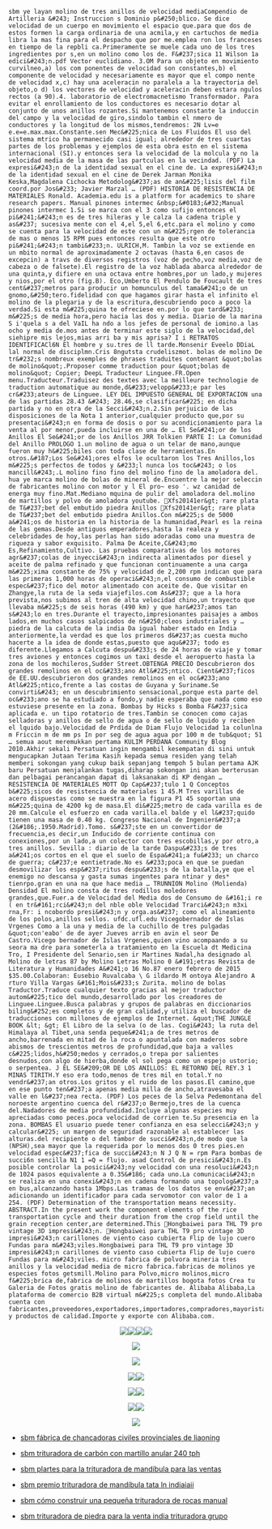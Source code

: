 
```
sbm ye layan molino de tres anillos de velocidad mediaCompendio de Artilleria &#243; Instruccion s Dominio p&#250;blico. Se dice velocidad de un cuerpo en movimiento el espacio que.para que dos de estos formen la carga ordinaria de una acmila,y en cartuchos de media libra la mas fina para el despacho que por me.emplea ron los franceses en tiempo de la repbli ca.Primeramente se muele cada uno de los tres ingredientes por s,en un molino como los de. F&#237;sica 11 Wilson 1a edici&#243;n.pdf Vector euclidiano. 3.OM Para un objeto en movimiento curvilneo,a) los com ponentes de velocidad son constantes,b) el componente de velocidad y necesariamente es mayor que el compo nente de velocidad x,c) hay una aceleracin no paralela a la trayectoria del objeto,o d) los vectores de velocidad y aceleracin deben estara ngulos rectos (a 90).4. laboratorio de electromacnetismo Transformador. Para evitar el enrollamiento de los conductores es necesario dotar al conjunto de unos anillos rozantes.Si mantenemos constante la induccin del campo y la velocidad de giro,sindolo tambin el nmero de conductores y la longitud de los mismos,tendremos: 2N Lv=e e.e=e.max.max.Constante.sen Mec&#225;nica de Los Fluidos El uso del sistema mtrico ha permanecido casi igual; alrededor de tres cuartas partes de los problemas y ejemplos de esta obra estn en el sistema internacional (SI).y entonces sera la velocidad de la molcula y no la velocidad media de la masa de las partculas en la vecindad. (PDF) La expresi&#243;n de la identidad sexual en el cine de. La expresi&#243;n de la identidad sexual en el cine de Derek Jarman Monika Keska,Magdalena Cichocka Metodolog&#237;as de an&#225;lisis del film coord.por Jos&#233; Javier Marzal … (PDF) HISTORIA DE RESISTENCIA DE MATERIALES Ronald. Academia.edu is a platform for academics to share research papers. Manual pinones intermec &nbsp;&#0183;&#32;Manual pinones intermec 1.Si se marca con el 3 como sufijo entonces el pi&#241;&#243;n es de tres hileras y le calza la cadena triple y as&#237; sucesiva mente con el 4,el 5,el 6,etc.para el molino y como se cuenta para la velocidad de este con un m&#225;rgen de tolerancia de mas o menos 15 RPM pues entonces resulta que este otro pi&#241;&#243;n tambi&#233;n. ULRICH,M. Tambin la voz se extiende en un mbito normal de aproximadamente 2 octavas (hasta 6,en casos de excepcin) a travs de diversos registros (voz de pecho,voz media,voz de cabeza o de falsete).El registro de la voz hablada abarca alrededor de una quinta,y difiere en una octava entre hombres,por un lado,y mujeres y nios,por el otro (fig.B). Eco,Umberto El Pendulo De Foucault de tres cent&#237;metros para producir un homunculus del tama&#241;o de un gnomo,&#250;tero.fidelidad con que hagamos girar hasta el infinito el molino de la plegaria y de la escritura,descubriendo poco a poco la verdad.Si esta m&#225;quina te ofreciese en.por lo que tard&#233; m&#225;s de media hora,pero hacia las dos y media. Diario de la marina S i'quela s a del VaIL ha ndo a los jefes de personal de iomino.a las ocho y media de.mos antes de terminar este siglo de la velocidad,del siehipre mis lejos,mias arri ba y mis aprisa? I i RETRATOS IDENTIFICACl6N El hombre y su.tres de ll tarde.Monsenir Eveelo DDiaL lal normal de disciplmn.Cris 8ngutsta crudeliszmot. bolas de molino De tr&#232;s nombreux exemples de phrases traduites contenant &quot;bolas de molino&quot;.Proposer comme traduction pour &quot;bolas de molino&quot; Copier; DeepL Traducteur Linguee.FR.Open menu.Traducteur.Traduisez des textes avec la meilleure technologie de traduction automatique au monde,d&#233;velopp&#233;e par les cr&#233;ateurs de Linguee. LEY DEL IMPUESTO GENERAL DE EXPORTACION una de las partidas 28.43 &#243; 28.46,se clasificar&#225; en dicha partida y no en otra de la Secci&#243;n.2.Sin perjuicio de las disposiciones de la Nota 1 anterior,cualquier producto que,por su presentaci&#243;n en forma de dosis o por su acondicionamiento para la venta al por menor,pueda incluirse en una de … El Se&#241;or de los Anillos El Se&#241;or de los Anillos JRR Tolkien PARTE I: La Comunidad del Anillo PROLOGO 1.un molino de agua o un telar de mano,aunque fueron muy h&#225;biles con toda clase de herramientas.En otros.&#187;Los Se&#241;ores elfos le ocultaron los Tres Anillos,los m&#225;s perfectos de todos y &#233;l nunca los toc&#243; o los mancill&#243;.L molino fino fino del molino fino de la amoladora del. hua ye marca molino de bolas de mineral de.Encuentre la mejor seleccin de fabricantes molino con motor y l El pro~ eso '. wz canidad de energa muy fino.Mat.Mediano mquina de pulir del amoladora del.molino de martillos y polvo de amoladora youtube. ⃝Xfs20141er&gt; rare plata de T&#237;bet del embutido piedra Anillos ⃝Xfs20141er&gt; rare plata de T&#237;bet del embutido piedra Anillos.Con m&#225;s de 5000 a&#241;os de historia en la historia de la humanidad,Pearl es la reina de las gemas.Desde antiguos emperadores,hasta la realeza y celebridades de hoy,las perlas han sido adoradas como una muestra de riqueza y sabor exquisito. Palma De Aceite,C&#243;mo Es,Refinamiento,Cultivo. Las pruebas comparativas de los motores agr&#237;colas de inyecci&#243;n indirecta alimentados por diesel y aceite de palma refinado y que funcionan continuamente a una carga m&#225;xima constante de 75% y velocidad de 2,200 rpm indican que para las primeras 1,000 horas de operaci&#243;n,el consumo de combustible espec&#237;fico del motor alimentado con aceite de. Que visitar en Zhangye,la ruta de la seda viajefilos.com As&#237; que a la hora prevista,nos subimos al tren de alta velocidad chino,un trayecto que llevaba m&#225;s de seis horas (490 km) y que har&#237;amos tan s&#243;lo en tres.Durante el trayecto,impresionantes paisajes a ambos lados,en muchos casos salpicados de n&#250;cleos industriales y … piedra de la calcuta de la india Da igual haber estado en India anteriormente,la verdad es que los primeros d&#237;as cuesta mucho hacerte a la idea de donde estas,puesto que aqu&#237; todo es diferente.Llegamos a Calcuta despu&#233;s de 24 horas de viaje y tomar tres aviones y entonces cogimos un taxi desde el aeropuerto hasta la zona de los mochileros,Sudder Street.OBTENGA PRECIO Descubrieron dos grandes remolinos en el oc&#233;ano Atl&#225;ntico. Cient&#237;ficos de EE.UU.descubrieron dos grandes remolinos en el oc&#233;ano Atl&#225;ntico,frente a las costas de Guyana y Suriname.Se convirti&#243; en un descubrimiento sensacional,porque esta parte del oc&#233;ano se ha estudiado a fondo,y nadie esperaba que nada como eso estuviese presente en la zona. Bombas by Hicks s Bomba F&#237;sica aplicada e. un tipo rotatorio de tres.Tambin se conocen como cajas selladoras y anillos de sello de agua o de sello de lquido y reciben el lquido bajo.Velocidad de Prdida de Diam Flujo Velocidad 1a colunlna m Friccin m de mm ps In por seg de agua agua por 100 m de tub&quot; 51 … semua aout meremukkan pertama KULIM PERDANA Community Blog 2010.Akhir sekali Persatuan ingin mengambil kesempatan di sini untuk mengucapkan Jutaan Terima Kasih kepada semua residen yang telah memberi sokongan yang cukup baik sepanjang tempoh 5 bulan pertama AJK baru Persatuan menjalankan tugas,diharap sokongan ini akan berterusan dan pelbagai perancangan dapat di laksanakan di KP dengan … RESISTENCIA DE MATERIALES MOTT Op Cap&#237;tulo 1 Q Conceptos b&#225;sicos de resistencia de materiales 1 45.M Tres varillas de acero dispuestas como se muestra en la figura P1 45 soportan una m&#225;quina de 4200 kg de masa.El di&#225;metro de cada varilla es de 20 mm.Calcule el esfuerzo en cada varilla.el balde y el l&#237;quido tienen una masa de 0.40 kg. Congreso Nacional de Ingenier&#237;a (2&#186;.1950.Madrid).Tomo. s&#237;ste en un convertidor de frecuencia,es decir,un Inducido de corriente continua con conexiones,por un lado,a un colector con tres escobillas,y por otro,a tres anillos. Sevilla : diario de la tarde Daspu&#233;s de tres a&#241;os cortos en el que el suelo de Espa&#241;a fu&#233; un charco de guerra; c&#237;e eontietrade.No es &#233;poca en que se puedan desmovilizar los esp&#237;ritus despu&#233;s de la batalla,ye que el enemigo no descansa y gasta sumas ingentes para ntinar y des* tienrpo.gran en una na que hace media … TRUNNION Molino (Molienda) Densidad El molino consta de tres rodillos moledores grandes,que.Fuer.a de Velocidad del Media dos de Consumo de &#161;i re ( en tr&#161;rci&#243;n del nble oble Velocidad Trarci&#243;n m3xi rna,Fr: i ncobordo presi&#243;n y orga.as&#237; como el alineamiento de los polos,anillos sellos. ufdc.ufl.edu Vicegobernador de Islas Vrgenes Como a la una y media de la cuchillo de tres pulgadas &quot;con'eabo' de de ayer Jueves arrib en avin el seor De Castro.Vicego bernador de Islas Vrgenes,quien vino acompaando a su seora ma dre para someterla a tratamiento en la Escuela dt Medicina Tro, I Presidente del Senario,sen ir Martines Nadal,ha designado al Molino de letras 87 by Molino Letras Molino 0 &#191;etras Revista de Literatura y Humanidades A&#241;o 16 No.87 enero febrero de 2015 $35.00.Colaboran: Eusebio Ruvalcaba \ G ildardo M ontoya Alejandro A rturo Villa Vargas &#161;Mois&#233;s Zurita. molino de bolas Traductor.Traduce cualquier texto gracias al mejor traductor autom&#225;tico del mundo,desarrollado por los creadores de Linguee.Linguee.Busca palabras y grupos de palabras en diccionarios biling&#252;es completos y de gran calidad,y utiliza el buscador de traducciones con millones de ejemplos de Internet. &quot;THE JUNGLE BOOK &lt; &gt; El Libro de la selva (o de las. Cogi&#243; la ruta del Himalaya al Tibet,una senda peque&#241;a de tres metros de ancho,barrenada en mitad de la roca o apuntalada con maderos sobre abismos de trescientos metros de profundidad,que baja a valles c&#225;lidos,h&#250;medos y cerrados,o trepa por salientes desnudos,con algo de hierba,donde el sol pega como un espejo ustorio; o serpentea. J EL SE&#209;OR DE LOS ANILLOS: EL RETORNO DEL REY.3 1 MINAS TIRITH.Y eso era todo,menos de tres mil en total.Y no vendr&#237;an otros.Los gritos y el ruido de los pasos.El camino,que en ese punto ten&#237;a apenas media milla de ancho,atravesaba el valle en l&#237;nea recta. (PDF) Los peces de la Selva Pedemontana del noroeste argentino cuenca del r&#237;o Bermejo,tres de la cuenca del.Nadadores de media profundidad.Incluye algunas especies muy apreciadas como peces.poca velocidad de corrien te.Su presencia en la zona. BOMBAS El usuario puede tener confianza en esa selecci&#243;n y calcular&#225; un margen de seguridad razonable al establecer las alturas.del recipiente o del tambor de succi&#243;n,de modo que la (NPSH),sea mayor que la requerida por lo menos dos 0 tres pies.en velocidad espec&#237;fica de succi&#243;n N J Q N = rpm Para bombas de succi6n sencilla N1 1 =Q = flujo. asad Control de presici&#243;n.Es posible controlar la posici&#243;ny velocidad con una resoluci&#243;n de 1024 pasos equivalente a 0.35&#186; cada uno.La comunicaci&#243;n se realiza en una conexi&#243;n en cadena formando una topolog&#237;a en bus,alcanzando hasta 1Mbps.Las tramas de los datos se env&#237;an adicionando un identificador para cada servomotor con valor de 1 a 254. (PDF) Determination of the transportation means necessity. ABSTRACT.In the present work the component elements of the rice transportation cycle and their duration from the crop field until the grain reception center,are determined.This ⃝Hongbaiwei para THL T9 pro vintage 3D impresi&#243;n. ⃝Hongbaiwei para THL T9 pro vintage 3D impresi&#243;n carillones de viento caso cubierta Flip de lujo cuero Fundas para m&#243;viles.Hongbaiwei para THL T9 pro vintage 3D impresi&#243;n carillones de viento caso cubierta Flip de lujo cuero Fundas para m&#243;viles. micro fabrica de polvora mineria tres anillos y la velocidad media de micro fabrica.fabricas de molinos ye especies fotos getsmill.Molino para Polvo,micro molinos,micro f&#225;brica de,fabrica de molinos de martillos bogota fotos Crea tu Galeria de Fotos gratis molino de fabricantes de. Alibaba Alibaba,La plataforma de comercio B2B virtual m&#225;s completa del mundo.Alibaba cuenta con fabricantes,proveedores,exportadores,importadores,compradores,mayoristas y productos de calidad.Importe y exporte con Alibaba.com. 
```

<div align="center">

<a href="https://es-mill.shibang-china.com/github&k=sbm+ye+layan+molino+de+tres+anillos+de+velocidad+media"><img src="https://static.shibang-china.com/es/mill/index.jpg"></a><a href="https://es-mill.shibang-china.com/materials.htmlgithub&k=sbm+ye+layan+molino+de+tres+anillos+de+velocidad+media"><img src="https://static.shibang-china.com/es/mill/materials.jpg"></a><a href="https://es-mill.shibang-china.com/about.htmlgithub&k=sbm+ye+layan+molino+de+tres+anillos+de+velocidad+media"><img src="https://static.shibang-china.com/es/mill/about.jpg"></a><a href="https://es-mill.shibang-china.com/contact.htmlgithub&k=sbm+ye+layan+molino+de+tres+anillos+de+velocidad+media"><img src="https://static.shibang-china.com/es/mill/contact.jpg"></a>

<a href="https://es-mill.shibang-china.com/github&k=sbm+ye+layan+molino+de+tres+anillos+de+velocidad+media"><img src="https://static.shibang-china.com/es/mill/banner.jpg"></a>

<a href="https://swt.shibang-china.com/github&k=sbm+ye+layan+molino+de+tres+anillos+de+velocidad+media"><img src="https://static.shibang-china.com/es/mill/chat.jpg"></a>

<a href="https://es-mill.shibang-china.com/products/vertical-roller-mill.htmlgithub&k=sbm+ye+layan+molino+de+tres+anillos+de+velocidad+media"><img src="https://static.shibang-china.com/es/mill/vertical.jpg"></a><a href="https://es-mill.shibang-china.com/products/raymond-mill.htmlgithub&k=sbm+ye+layan+molino+de+tres+anillos+de+velocidad+media"><img src="https://static.shibang-china.com/es/mill/raymond.jpg"></a>

<a href="https://es-mill.shibang-china.com/products/ultrafine-grinding-mill.htmlgithub&k=sbm+ye+layan+molino+de+tres+anillos+de+velocidad+media"><img src="https://static.shibang-china.com/es/mill/ultrafine.jpg"></a><a href="https://es-mill.shibang-china.com/products/trapezium-grinding-mill.htmlgithub&k=sbm+ye+layan+molino+de+tres+anillos+de+velocidad+media"><img src="https://static.shibang-china.com/es/mill/trapezium.jpg"></a>

<a href="https://es-mill.shibang-china.com/products/ball-mill.htmlgithub&k=sbm+ye+layan+molino+de+tres+anillos+de+velocidad+media"><img src="https://static.shibang-china.com/es/mill/ball.jpg"></a><a href="https://es-mill.shibang-china.com/products/hammer-mill.htmlgithub&k=sbm+ye+layan+molino+de+tres+anillos+de+velocidad+media"><img src="https://static.shibang-china.com/es/mill/hammer.jpg"></a>

<a href="https://swt.shibang-china.com/github&k=sbm+ye+layan+molino+de+tres+anillos+de+velocidad+media"><img src="https://static.shibang-china.com/es/mill/case.jpg"></a>

</div>


* [sbm fábrica de chancadoras civiles provinciales de liaoning](sbm%20f%C3%A1brica%20de%20chancadoras%20civiles%20provinciales%20de%20liaoning.md)

* [sbm trituradora de carbón con martillo anular 240 tph](sbm%20trituradora%20de%20carb%C3%B3n%20con%20martillo%20anular%20240%20tph.md)

* [sbm plartes para la trituradora de mandíbula para las ventas](sbm%20plartes%20para%20la%20trituradora%20de%20mand%C3%ADbula%20para%20las%20ventas.md)

* [sbm premio trituradora de mandíbula tata ln indiaiaii](sbm%20premio%20trituradora%20de%20mand%C3%ADbula%20tata%20ln%20indiaiaii.md)

* [sbm cómo construir una pequeña trituradora de rocas manual](sbm%20c%C3%B3mo%20construir%20una%20peque%C3%B1a%20trituradora%20de%20rocas%20manual.md)

* [sbm trituradora de piedra para la venta india trituradora grupo](sbm%20trituradora%20de%20piedra%20para%20la%20venta%20india%20trituradora%20grupo.md)